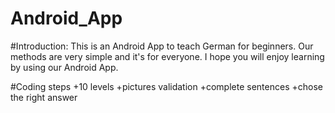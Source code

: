 # Android_App

#Introduction:
This is an Android App to teach German for beginners.
Our methods are very simple and it's for everyone.
I hope you will enjoy learning by using our Android App.


#Coding steps
+10 levels 
+pictures validation
+complete sentences
+chose the right answer
